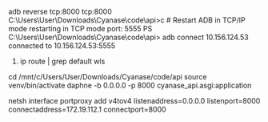 adb reverse tcp:8000 tcp:8000
C:\Users\User\Downloads\Cyanase\code\api>c # Restart ADB in TCP/IP mode
restarting in TCP mode port: 5555
PS C:\Users\User\Downloads\Cyanase\code\api> adb connect 10.156.124.53
connected to 10.156.124.53:5555

1. ip route | grep default   wls

cd /mnt/c/Users/User/Downloads/Cyanase/code/api
source venv/bin/activate
 daphne -b 0.0.0.0 -p 8000 cyanase_api.asgi:application

 netsh interface portproxy add v4tov4 listenaddress=0.0.0.0 listenport=8000 connectaddress=172.19.112.1 connectport=8000


